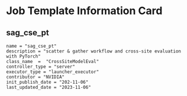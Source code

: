 # Job Template Information Card

## sag_cse_pt
    name = "sag_cse_pt"
    description = "scatter & gather workflow and cross-site evaluation with PyTorch"
    class_name  =  "CrossSiteModelEval"
    controller_type = "server"
    executor_type = "launcher_executor"
    contributor = "NVIDIA"
    init_publish_date = "202-11-06"
    last_updated_date = "2023-11-06"

